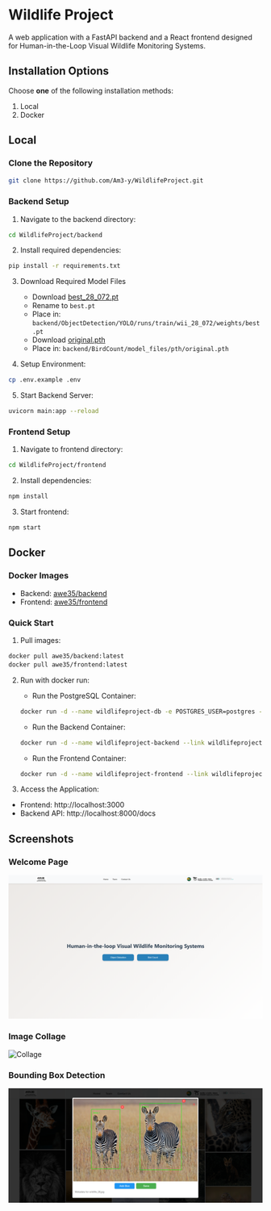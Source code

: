 # Wildlife Project
A web application with a FastAPI backend and a React frontend designed for Human-in-the-Loop Visual Wildlife Monitoring Systems.

## Installation Options
Choose **one** of the following installation methods:
1. Local 
2. Docker

## Local
### Clone the Repository
```bash
git clone https://github.com/Am3-y/WildlifeProject.git
```

### Backend Setup
1. Navigate to the backend directory:
```bash
cd WildlifeProject/backend
```

2. Install required dependencies:  
```bash 
pip install -r requirements.txt
```

3. Download Required Model Files
   * Download [best_28_072.pt](https://drive.google.com/file/d/1ayoChH5EFXFhj2B3z_pJJq3HDR7etf4n/view)
   * Rename to `best.pt` 
   * Place in: `backend/ObjectDetection/YOLO/runs/train/wii_28_072/weights/best.pt`
   * Download [original.pth](https://drive.google.com/file/d/1MiVNz53icmq-Miyn2ML3w0EELx1WDqHi/view)
   * Place in: `backend/BirdCount/model_files/pth/original.pth`

4. Setup Environment:
```bash
cp .env.example .env
```

5. Start Backend Server:
```bash
uvicorn main:app --reload
```

### Frontend Setup
1. Navigate to frontend directory:
```bash
cd WildlifeProject/frontend
```

2. Install dependencies:
```bash
npm install
```

3. Start frontend:
```bash
npm start
```

## Docker
### Docker Images 
* Backend: [awe35/backend](https://hub.docker.com/r/awe35/backend)
* Frontend: [awe35/frontend](https://hub.docker.com/r/awe35/frontend)

### Quick Start
1. Pull images:
```bash
docker pull awe35/backend:latest
docker pull awe35/frontend:latest
```

2. Run with docker run:
    * Run the PostgreSQL Container:
    ```bash
    docker run -d --name wildlifeproject-db -e POSTGRES_USER=postgres -e POSTGRES_PASSWORD=admin -e POSTGRES_DB=wildlife_monitoring -p 5432:5432 -v db-data:/var/lib/postgresql/data postgres:13
    ```
    * Run the Backend Container:
    ```bash
    docker run -d --name wildlifeproject-backend --link wildlifeproject-db:db -e DB_HOST=db -e DB_PORT=5432 -e DB_USER=postgres -e DB_PASSWORD=admin -e DB_NAME=wildlife_monitoring -p 8000:8000 awe35/backend:latest
    ```
    * Run the Frontend Container:
    ```bash
    docker run -d --name wildlifeproject-frontend --link wildlifeproject-backend:backend -e REACT_APP_API_URL=http://localhost:8000 -p 3000:3000 awe35/frontend:latest
    ```

4. Access the Application:
* Frontend: http://localhost:3000
* Backend API: http://localhost:8000/docs

## Screenshots

### Welcome Page
![Welcome Page](./images/WelcomePage.png)

### Image Collage
![Collage](./images/Collage.png)

### Bounding Box Detection
![Bounding Box](./images/BoundingBox.png)